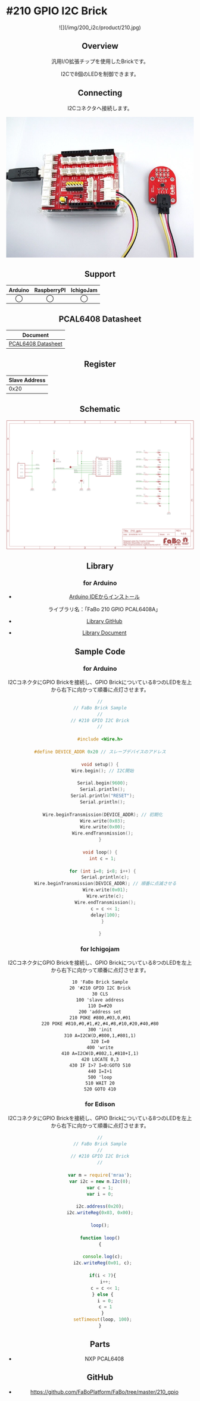 # #210 GPIO I2C Brick

<center>![](/img/200_i2c/product/210.jpg)
<!--COLORME-->

## Overview
汎用I/O拡張チップを使用したBrickです。

I2Cで8個のLEDを制御できます。

## Connecting
I2Cコネクタへ接続します。

![](/img/200_i2c/connect/210_gpio_connect.jpg)

## Support
|Arduino|RaspberryPI|IchigoJam|
|:--:|:--:|:--:|
|◯|◯|◯|

## PCAL6408 Datasheet
| Document |
| -- |
| [PCAL6408 Datasheet](http://www.nxp.com/documents/data_sheet/PCAL6408A.pdf) |

## Register
| Slave Address |
| -- |
| 0x20 |

## Schematic
![](/img/200_i2c/schematic/210_gpio.png)

## Library
### for Arduino
- [Arduino IDEからインストール](http://fabo.io/library_install.html)

  ライブラリ名：「FaBo 210 GPIO PCAL6408A」

- [Library GitHub](https://github.com/FaBoPlatform/FaBoGPIO-PCAL6408-Library)
- [Library Document](http://fabo.io/doxygen/FaBoGPIO-PCAL6408-Library/)

## Sample Code
### for Arduino
I2CコネクタにGPIO Brickを接続し、GPIO Brickについている8つのLEDを左上から右下に向かって順番に点灯させます。
```c
//
// FaBo Brick Sample
//
// #210 GPIO I2C Brick
//

#include <Wire.h>

#define DEVICE_ADDR 0x20 // スレーブデバイスのアドレス

void setup() {
  Wire.begin(); // I2C開始

  Serial.begin(9600);
  Serial.println();
  Serial.println("RESET");
  Serial.println();

  Wire.beginTransmission(DEVICE_ADDR); // 初期化
  Wire.write(0x03);
  Wire.write(0x00);
  Wire.endTransmission();
}

void loop() {
  int c = 1;

  for (int i=0; i<8; i++) {
    Serial.println(c);
    Wire.beginTransmission(DEVICE_ADDR); // 順番に点滅させる
    Wire.write(0x01);
    Wire.write(c);
    Wire.endTransmission();
    c = c << 1;
    delay(100);
  }

}

```

### for Ichigojam
I2CコネクタにGPIO Brickを接続し、GPIO Brickについている8つのLEDを左上から右下に向かって順番に点灯させます。

```
10 'FaBo Brick Sample
20 '#210 GPIO I2C Brick
30 CLS
100 'slave address
110 D=#20
200 'address set
210 POKE #800,#03,0,#01
220 POKE #810,#0,#1,#2,#4,#8,#10,#20,#40,#80
300 'init
310 A=I2CW(D,#800,1,#801,1)
320 I=0
400 'write
410 A=I2CW(D,#802,1,#810+I,1)
420 LOCATE 0,3
430 IF I>7 I=0:GOTO 510
440 I=I+1
500 'loop
510 WAIT 20
520 GOTO 410
```

### for Edison
I2CコネクタにGPIO Brickを接続し、GPIO Brickについている8つのLEDを左上から右下に向かって順番に点灯させます。
```javascript
//
// FaBo Brick Sample
//
// #210 GPIO I2C Brick
//

var m = require('mraa');
var i2c = new m.I2c(0);
var c = 1;
var i = 0;

i2c.address(0x20);
i2c.writeReg(0x03, 0x00);

loop();

function loop()
{

  console.log(c);
  i2c.writeReg(0x01, c);

  if(i < 7){
    i++;
    c = c << 1;
  } else {
    i = 0;
    c = 1
  }
  setTimeout(loop, 100);
}
```

## Parts
- NXP PCAL6408

## GitHub
- https://github.com/FaBoPlatform/FaBo/tree/master/210_gpio
